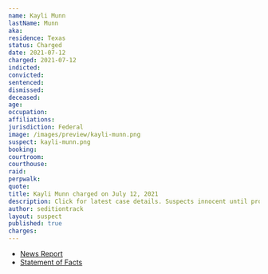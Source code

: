 ```yaml
---
name: Kayli Munn
lastName: Munn
aka:
residence: Texas
status: Charged
date: 2021-07-12
charged: 2021-07-12
indicted:
convicted:
sentenced:
dismissed:
deceased:
age:
occupation:
affiliations:
jurisdiction: Federal
image: /images/preview/kayli-munn.png
suspect: kayli-munn.png
booking:
courtroom:
courthouse:
raid:
perpwalk:
quote:
title: Kayli Munn charged on July 12, 2021
description: Click for latest case details. Suspects innocent until proven guilty.
author: seditiontrack
layout: suspect
published: true
charges:
---
```


- [News Report](https://www.cnn.com/2021/07/13/politics/munn-family-texas-us-capitol)
- [Statement of Facts](https://extremism.gwu.edu/sites/g/files/zaxdzs2191/f/Kristi%20Munn%20et%20al%20Statement%20of%20Facts.pdf)
